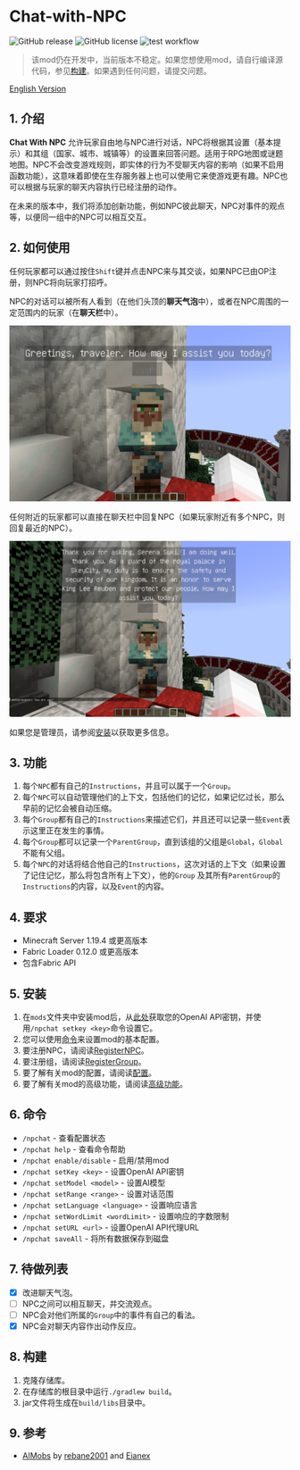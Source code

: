 # Chat-with-NPC

![GitHub release](https://img.shields.io/github/v/release/Team-Jackdaw/chat-with-NPC?include_prereleases)
![GitHub license](https://img.shields.io/github/license/Team-Jackdaw/chat-with-NPC)
![test workflow](https://github.com/Team-Jackdaw/chat-with-NPC/actions/workflows/build.yml/badge.svg)

> 该mod仍在开发中，当前版本不稳定。如果您想使用mod，请自行编译源代码，参见[构建](#8-构建)。如果遇到任何问题，请提交问题。

[English Version](../README.md)

## 1. 介绍

**Chat With NPC**
允许玩家自由地与NPC进行对话，NPC将根据其设置（基本提示）和其组（国家、城市、城镇等）的设置来回答问题。适用于RPG地图或谜题地图。NPC不会改变游戏规则，即实体的行为不受聊天内容的影响（如果不启用函数功能），这意味着即使在生存服务器上也可以使用它来使游戏更有趣。NPC也可以根据与玩家的聊天内容执行已经注册的动作。

在未来的版本中，我们将添加创新功能，例如NPC彼此聊天，NPC对事件的观点等，以便同一组中的NPC可以相互交互。

## 2. 如何使用

任何玩家都可以通过按住`Shift`键并点击NPC来与其交谈，如果NPC已由OP注册，则NPC将向玩家打招呼。

NPC的对话可以被所有人看到（在他们头顶的**聊天气泡**中），或者在NPC周围的一定范围内的玩家（在**聊天栏**中）。

![image](images/greeting.png)

任何附近的玩家都可以直接在聊天栏中回复NPC（如果玩家附近有多个NPC，则回复最近的NPC）。

![image](images/reply.png)

如果您是管理员，请参阅[安装](#5-安装)以获取更多信息。

## 3. 功能

1. 每个`NPC`都有自己的`Instructions`，并且可以属于一个`Group`。
2. 每个`NPC`可以自动管理他们的上下文，包括他们的记忆，如果记忆过长，那么早前的记忆会被自动压缩。
3. 每个`Group`都有自己的`Instructions`来描述它们，并且还可以记录一些`Event`表示这里正在发生的事情。
4. 每个`Group`都可以记录一个`ParentGroup`，直到该组的父组是`Global`，`Global`不能有父组。
5. 每个`NPC`的对话将结合他自己的`Instructions`，这次对话的上下文（如果设置了记住记忆，那么将包含所有上下文），他的`Group`
   及其所有`ParentGroup`的`Instructions`的内容，以及`Event`的内容。

## 4. 要求

- Minecraft Server 1.19.4 或更高版本
- Fabric Loader 0.12.0 或更高版本
- 包含Fabric API

## 5. 安装

1. 在`mods`文件夹中安装mod后，从[此处](https://platform.openai.com/api-keys)获取您的OpenAI
   API密钥，并使用`/npchat setkey <key>`命令设置它。
2. 您可以使用[命令](#6-命令)来设置mod的基本配置。
3. 要注册NPC，请阅读[RegisterNPC](RegisterNPC_zh.md)。
4. 要注册组，请阅读[RegisterGroup](RegisterGroup_zh.md)。
5. 要了解有关mod的配置，请阅读[配置](Config_zh.md)。
6. 要了解有关mod的高级功能，请阅读[高级功能](Advanced_zh.md)。

## 6. 命令

- `/npchat` - 查看配置状态
- `/npchat help` - 查看命令帮助
- `/npchat enable/disable` - 启用/禁用mod
- `/npchat setKey <key>` - 设置OpenAI API密钥
- `/npchat setModel <model>` - 设置AI模型
- `/npchat setRange <range>` - 设置对话范围
- `/npchat setLanguage <language>` - 设置响应语言
- `/npchat setWordLimit <wordLimit>` - 设置响应的字数限制
- `/npchat setURL <url>` - 设置OpenAI API代理URL
- `/npchat saveAll` - 将所有数据保存到磁盘

## 7. 待做列表

- [X] 改进聊天气泡。
- [ ] NPC之间可以相互聊天，并交流观点。
- [ ] NPC会对他们所属的`Group`中的事件有自己的看法。
- [X] NPC会对聊天内容作出动作反应。

## 8. 构建

1. 克隆存储库。
2. 在存储库的根目录中运行`./gradlew build`。
3. jar文件将生成在`build/libs`目录中。

## 9. 参考

- [AIMobs](https://github.com/rebane2001/aimobs) by [rebane2001](https://github.com/rebane2001)
  and [Eianex](https://github.com/Eianex)